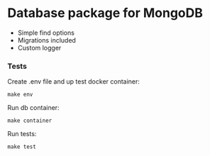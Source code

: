 # Database package for MongoDB

- Simple find options
- Migrations included
- Custom logger

### Tests

Create .env file and up test docker container:

    make env

Run db container:

    make container

Run tests:

    make test
